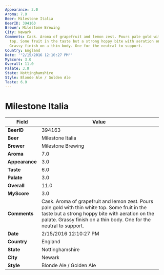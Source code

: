 ```yaml
---
Appearance: 3.0
Aroma: 7.0
Beer: Milestone Italia
BeerID: 394163
Brewer: Milestone Brewing
City: Newark
Comments: Cask. Aroma of grapefruit and lemon zest. Pours pale gold with thin white
  top. Some fruit in the taste but a strong hoppy bite with aeration on the palate.
  Grassy finish on a thin body. One for the neutral to support.
Country: England
Date: '"2/15/2016 12:10:27 PM"'
MyScore: 3.0
Overall: 11.0
Palate: 3.0
State: Nottinghamshire
Style: Blonde Ale / Golden Ale
Taste: 6.0
---
```


# Milestone Italia

| Field         | Value |
|---------------|-------|
| **BeerID** | 394163 |
| **Beer** | Milestone Italia |
| **Brewer** | Milestone Brewing |
| **Aroma** | 7.0 |
| **Appearance** | 3.0 |
| **Taste** | 6.0 |
| **Palate** | 3.0 |
| **Overall** | 11.0 |
| **MyScore** | 3.0 |
| **Comments** | Cask. Aroma of grapefruit and lemon zest. Pours pale gold with thin white top. Some fruit in the taste but a strong hoppy bite with aeration on the palate. Grassy finish on a thin body. One for the neutral to support. |
| **Date** | 2/15/2016 12:10:27 PM |
| **Country** | England |
| **State** | Nottinghamshire |
| **City** | Newark |
| **Style** | Blonde Ale / Golden Ale |
